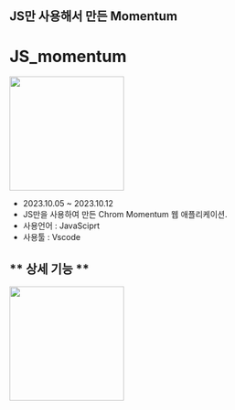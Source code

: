 ## JS만 사용해서 만든 Momentum​
# JS_momentum
<img src="https://github.com/Lospel/JS_momentum/assets/115764991/ec713b75-dd09-46a0-9c12-e2bcc34248b4" width="200" height="200">

+ 2023.10.05 ~ 2023.10.12​
+ JS만을 사용하여 만든 Chrom Momentum 웹 애플리케이션.
+ 사용언어 : JavaSciprt
+ 사용툴 : Vscode

## ** 상세 기능 ** ##
<img src="https://github.com/Lospel/JS_momentum/assets/115764991/ee35f08f-9c48-4969-a641-ee0b4009471d" width="200" height="200">
